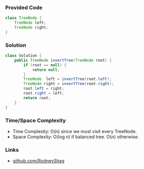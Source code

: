 ### Provided Code

```java
class TreeNode {
    TreeNode left;
    TreeNode right;
}
```

### Solution

```java
class Solution {
    public TreeNode invertTree(TreeNode root) {
        if (root == null) {
            return null;
        }
        TreeNode  left = invertTree(root.left);
        TreeNode right = invertTree(root.right);
        root.left = right;
        root.right = left;
        return root;
    }
}
```

### Time/Space Complexity

-  Time Complexity: O(n) since we must visit every TreeNode.
- Space Complexity: O(log n) if balanced tree. O(n) otherwise.

### Links

- [github.com/RodneyShag](https://github.com/RodneyShag)

